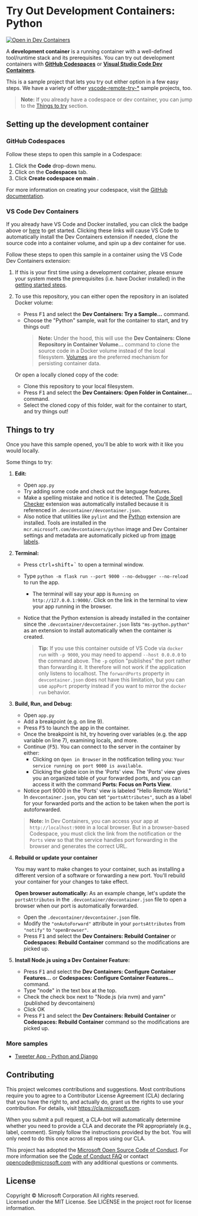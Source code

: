# Try Out Development Containers: Python

[![Open in Dev Containers](https://img.shields.io/static/v1?label=Dev%20Containers&message=Open&color=blue&logo=visualstudiocode)](https://vscode.dev/redirect?url=vscode://ms-vscode-remote.remote-containers/cloneInVolume?url=https://github.com/microsoft/vscode-remote-try-python)

A **development container** is a running container with a well-defined
tool/runtime stack and its prerequisites. You can try out development containers
with **[GitHub Codespaces](https://github.com/features/codespaces)** or
**[Visual Studio Code Dev Containers](https://aka.ms/vscode-remote/containers)**.

This is a sample project that lets you try out either option in a few easy
steps. We have a variety of other
[vscode-remote-try-\*](https://github.com/search?q=org%3Amicrosoft+vscode-remote-try-&type=Repositories)
sample projects, too.

> **Note:** If you already have a codespace or dev container, you can jump to
> the [Things to try](#things-to-try) section.

## Setting up the development container

### GitHub Codespaces

Follow these steps to open this sample in a Codespace:

1. Click the **Code** drop-down menu.
2. Click on the **Codespaces** tab.
3. Click **Create codespace on main** .

For more information on creating your codespace, visit the
[GitHub documentation](https://docs.github.com/en/free-pro-team@latest/github/developing-online-with-codespaces/creating-a-codespace#creating-a-codespace).

### VS Code Dev Containers

If you already have VS Code and Docker installed, you can click the badge above
or
[here](https://vscode.dev/redirect?url=vscode://ms-vscode-remote.remote-containers/cloneInVolume?url=https://github.com/microsoft/vscode-remote-try-python)
to get started. Clicking these links will cause VS Code to automatically install
the Dev Containers extension if needed, clone the source code into a container
volume, and spin up a dev container for use.

Follow these steps to open this sample in a container using the VS Code Dev
Containers extension:

1. If this is your first time using a development container, please ensure your
   system meets the prerequisites (i.e. have Docker installed) in the
   [getting started steps](https://aka.ms/vscode-remote/containers/getting-started).

2. To use this repository, you can either open the repository in an isolated
   Docker volume:

    - Press <kbd>F1</kbd> and select the **Dev Containers: Try a Sample...**
      command.
    - Choose the "Python" sample, wait for the container to start, and try
      things out!
        > **Note:** Under the hood, this will use the **Dev Containers: Clone
        > Repository in Container Volume...** command to clone the source code
        > in a Docker volume instead of the local filesystem.
        > [Volumes](https://docs.docker.com/storage/volumes/) are the preferred
        > mechanism for persisting container data.

    Or open a locally cloned copy of the code:

    - Clone this repository to your local filesystem.
    - Press <kbd>F1</kbd> and select the **Dev Containers: Open Folder in
      Container...** command.
    - Select the cloned copy of this folder, wait for the container to start,
      and try things out!

## Things to try

Once you have this sample opened, you'll be able to work with it like you would
locally.

Some things to try:

1. **Edit:**

    - Open `app.py`
    - Try adding some code and check out the language features.
    - Make a spelling mistake and notice it is detected. The
      [Code Spell Checker](https://marketplace.visualstudio.com/items?itemName=streetsidesoftware.code-spell-checker)
      extension was automatically installed because it is referenced in
      `.devcontainer/devcontainer.json`.
    - Also notice that utilities like `pylint` and the
      [Python](https://marketplace.visualstudio.com/items?itemName=ms-python.python)
      extension are installed. Tools are installed in the
      `mcr.microsoft.com/devcontainers/python` image and Dev Container settings
      and metadata are automatically picked up from
      [image labels](https://containers.dev/implementors/reference/#labels).

2. **Terminal:**

    - Press <kbd>ctrl</kbd>+<kbd>shift</kbd>+<kbd>\`</kbd> to open a terminal
      window.
    - Type `python -m flask run --port 9000 --no-debugger --no-reload` to run
      the app.
        - The terminal will say your app is `Running on http://127.0.0.1:9000/`.
          Click on the link in the terminal to view your app running in the
          browser.
    - Notice that the Python extension is already installed in the container
      since the `.devcontainer/devcontainer.json` lists `"ms-python.python"` as
      an extension to install automatically when the container is created.

        > **Tip:** If you use this container outside of VS Code via `docker run`
        > with `-p 9000`, you may need to append `--host 0.0.0.0` to the command
        > above. The `-p` option "publishes" the port rather than forwarding it.
        > It therefore will not work if the application only listens to
        > localhost. The `forwardPorts` property in `devcontainer.json` does not
        > have this limitation, but you can use `appPort` property instead if
        > you want to mirror the `docker run` behavior.

3. **Build, Run, and Debug:**

    - Open `app.py`
    - Add a breakpoint (e.g. on line 9).
    - Press <kbd>F5</kbd> to launch the app in the container.
    - Once the breakpoint is hit, try hovering over variables (e.g. the app
      variable on line 7), examining locals, and more.
    - Continue (<kbd>F5</kbd>). You can connect to the server in the container
      by either:
        - Clicking on `Open in Browser` in the notification telling you:
          `Your service running on port 9000 is available`.
        - Clicking the globe icon in the 'Ports' view. The 'Ports' view gives
          you an organized table of your forwarded ports, and you can access it
          with the command **Ports: Focus on Ports View**.
    - Notice port 9000 in the 'Ports' view is labeled "Hello Remote World." In
      `devcontainer.json`, you can set `"portsAttributes"`, such as a label for
      your forwarded ports and the action to be taken when the port is
      autoforwarded.

    > **Note:** In Dev Containers, you can access your app at
    > `http://localhost:9000` in a local browser. But in a browser-based
    > Codespace, you must click the link from the notification or the `Ports`
    > view so that the service handles port forwarding in the browser and
    > generates the correct URL.

4. **Rebuild or update your container**

    You may want to make changes to your container, such as installing a
    different version of a software or forwarding a new port. You'll rebuild
    your container for your changes to take effect.

    **Open browser automatically:** As an example change, let's update the
    `portsAttributes` in the `.devcontainer/devcontainer.json` file to open a
    browser when our port is automatically forwarded.

    - Open the `.devcontainer/devcontainer.json` file.
    - Modify the `"onAutoForward"` attribute in your `portsAttributes` from
      `"notify"` to `"openBrowser"`.
    - Press <kbd>F1</kbd> and select the **Dev Containers: Rebuild Container**
      or **Codespaces: Rebuild Container** command so the modifications are
      picked up.

5. **Install Node.js using a Dev Container Feature:**
    - Press <kbd>F1</kbd> and select the **Dev Containers: Configure Container
      Features...** or **Codespaces: Configure Container Features...** command.
    - Type "node" in the text box at the top.
    - Check the check box next to "Node.js (via nvm) and yarn" (published by
      devcontainers)
    - Click OK
    - Press <kbd>F1</kbd> and select the **Dev Containers: Rebuild Container**
      or **Codespaces: Rebuild Container** command so the modifications are
      picked up.

### More samples

-   [Tweeter App - Python and Django](https://github.com/Microsoft/python-sample-tweeterapp)

## Contributing

This project welcomes contributions and suggestions. Most contributions require
you to agree to a Contributor License Agreement (CLA) declaring that you have
the right to, and actually do, grant us the rights to use your contribution. For
details, visit https://cla.microsoft.com.

When you submit a pull request, a CLA-bot will automatically determine whether
you need to provide a CLA and decorate the PR appropriately (e.g., label,
comment). Simply follow the instructions provided by the bot. You will only need
to do this once across all repos using our CLA.

This project has adopted the
[Microsoft Open Source Code of Conduct](https://opensource.microsoft.com/codeofconduct/).
For more information see the
[Code of Conduct FAQ](https://opensource.microsoft.com/codeofconduct/faq/) or
contact [opencode@microsoft.com](mailto:opencode@microsoft.com) with any
additional questions or comments.

## License

Copyright © Microsoft Corporation All rights reserved.<br /> Licensed under the
MIT License. See LICENSE in the project root for license information.
